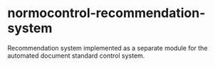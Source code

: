 # normocontrol-recommendation-system
Recommendation system implemented as a separate module for the automated document standard control system.
